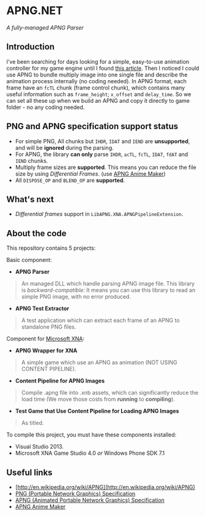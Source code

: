 # APNG.NET
*A fully-managed APNG Parser*

## Introduction
I've been searching for days looking for a simple, easy-to-use animation controller for my game engine until I found [this article](http://www.codeproject.com/Articles/36179/APNG-Viewer). Then I noticed I could use APNG to bundle multiply image into one single file and describe the animation process internally (no coding needed). In APNG format, each frame have an `fcTL` chunk (frame control chunk), which contains many useful information such as `frame_height`; `x_offset` and `delay_time`. So we can set all these up when we build an APNG and copy it directly to game folder - no any coding needed.

## PNG and APNG specification support status

*   For simple PNG, All chunks but `IHDR`, `IDAT` and `IEND` are **unsupported**, and will be **ignored** during the parsing.
*   For APNG, the library **can only** parse `IHDR`, `acTL`, `fcTL`, `IDAT`, `fdAT` and `IEND` chunks.
*   Multiply frame sizes are **supported**. This means you can reduce the file size by using *Differential Frames*. (use [APNG Anime Maker](https://sites.google.com/site/cphktool/apng-anime-maker))
*   All `DISPOSE_OP` and `BLEND_OP` are **supported**.

## What's next

*   *Differential frames* support in `LibAPNG.XNA.APNGPipelineExtension`.

## About the code

This repository contains 5 projects:

Basic component: 

*   **APNG Parser**
>   An managed DLL which handle parsing APNG image file.
>   This library is *backward-compatible*: It means you can use this library to read an simple PNG image, with no error produced.

*   **APNG Test Extractor**
>   A test application which can extract each frame of an APNG to standalone PNG files.

Component for [Microsoft XNA](http://en.wikipedia.org/wiki/Microsoft_XNA): 

*   **APNG Wrapper for XNA**
>   A simple game which use an APNG as animation (NOT USING CONTENT PIPELINE).

*   **Content Pipeline for APNG Images**
>   Compile .apng file into .xnb assets, which can significantly reduce the load time (We move those costs from **running** to **compiling**).

*   **Test Game that Use Content Pipeline for Loading APNG Images**
>   As titled.

To compile this project, you must have these components installed:

*   Visual Studio 2013.
*   Microsoft XNA Game Studio 4.0 *or* Windows Phone SDK 7.1

## Useful links

*   [http://en.wikipedia.org/wiki/APNG](http://en.wikipedia.org/wiki/APNG)
*   [PNG (Portable Network Graphics) Specification](http://www.libpng.org/pub/png/spec/1.2/png-1.2-pdg.html)
*   [APNG (Animated Portable Network Graphics) Specification](https://wiki.mozilla.org/APNG_Specification)
*   [APNG Anime Maker](https://sites.google.com/site/cphktool/apng-anime-maker)
